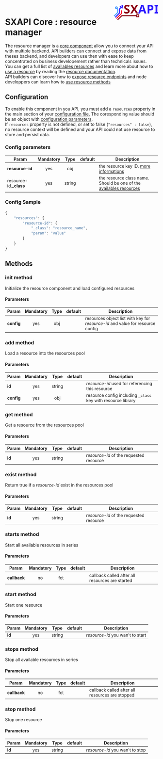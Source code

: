 <img align="right" height="50" src="https://raw.githubusercontent.com/startxfr/sxapi-core/v0.0.71-npm/docs/assets/logo.svg?sanitize=true">

# SXAPI Core : resource manager

The resource manager is a [core component](./README.md) allow you to connect your API with
multiple backend. API builders can connect and expose data from theses backend, and 
developers can use then with ease to keep concentrated on business developement rather than 
technicals issues.<br> 
You can get a full list of [availables resources](../resources/README.md#availables_resources) 
and learn more about how to [use a resource](../resources/README.md#using_a_resource) 
by reading the  [resource documentation](../resources/README.md).<br> 
API builders can discover how to [expose resource endpoints](../resources/README.md#using_a_resource_endpoint) 
and node developpers can learn how to [use resource methods](../resources/README.md#using_a_resource_method) 

## Configuration

To enable this component in you API, you must add a `resources` property
in the main section of your [configuration file](../guides/2.Configure.md), 
The coresponding value should be an object with [configuration parameters](#config-parameters).<br>
If `resources` property is not defined, or set to false (`"resources" : false`), no
resource context will be defined and your API could not use resource to store and 
persist data.

### Config parameters

| Param                  | Mandatory | Type    | default | Description
|------------------------|:---------:|:-------:|---------|---------------
| **resource-id**        | yes       | obj     |         | the resource key ID. [more informations](../resources/README.md#using_a_resource) 
| resource-id.**_class** | yes       | string  |         | the resource class name. Should be one of the [availables resources](../resources/README.md#availables_resources) 


### Config Sample

```javascript
{
    "resources": {
        "resource-id": {
            "_class": "resource_name",
            "param": "value"
        }
    }
}
```

## Methods

### init method

Initialize the resource component and load configured resources

#### Parameters

| Param         | Mandatory | Type    | default | Description
|---------------|:---------:|:-------:|---------|---------------
| **config**    | yes       | obj     |         | resources object list with key for *resource-id* and value for resource config

### add method

Load a resource into the resources pool

#### Parameters

| Param         | Mandatory | Type    | default | Description
|---------------|:---------:|:-------:|---------|---------------
| **id**        | yes       | string  |         | *resource-id* used for referencing this resource
| **config**    | yes       | obj     |         | resource config including `_class` key with resource library

### get method

Get a resource from the resources pool

#### Parameters

| Param         | Mandatory | Type    | default | Description
|---------------|:---------:|:-------:|---------|---------------
| **id**        | yes       | string  |         | *resource-id* of the requested resource

### exist method

Return true if a *resource-id* exist in the resources pool

#### Parameters

| Param         | Mandatory | Type    | default | Description
|---------------|:---------:|:-------:|---------|---------------
| **id**        | yes       | string  |         | *resource-id* of the requested resource

### starts method

Start all available resources in series

#### Parameters

| Param         | Mandatory | Type    | default | Description
|---------------|:---------:|:-------:|---------|---------------
| **callback**  | no        | fct     |         | callback called after all resources are started

### start method

Start one resource

#### Parameters

| Param         | Mandatory | Type    | default | Description
|---------------|:---------:|:-------:|---------|---------------
| **id**        | yes       | string  |         | *resource-id* you wan't to start

### stops method

Stop all available resources in series

#### Parameters

| Param         | Mandatory | Type    | default | Description
|---------------|:---------:|:-------:|---------|---------------
| **callback**  | no        | fct     |         | callback called after all resources are stopped

### stop method

Stop one resource

#### Parameters

| Param         | Mandatory | Type    | default | Description
|---------------|:---------:|:-------:|---------|---------------
| **id**        | yes       | string  |         | *resource-id* you wan't to stop
